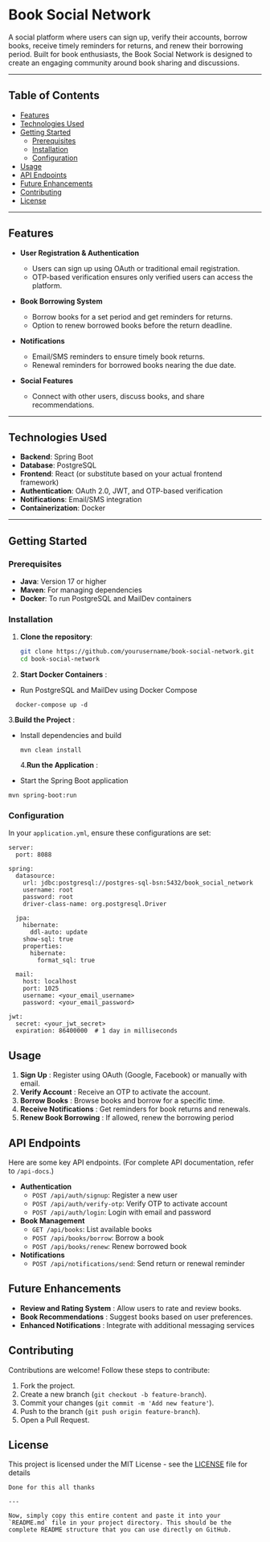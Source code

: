 # Book Social Network

A social platform where users can sign up, verify their accounts, borrow books, receive timely reminders for returns, and renew their borrowing period. Built for book enthusiasts, the Book Social Network is designed to create an engaging community around book sharing and discussions.

---

## Table of Contents

- [Features](#features)
- [Technologies Used](#technologies-used)
- [Getting Started](#getting-started)
  - [Prerequisites](#prerequisites)
  - [Installation](#installation)
  - [Configuration](#configuration)
- [Usage](#usage)
- [API Endpoints](#api-endpoints)
- [Future Enhancements](#future-enhancements)
- [Contributing](#contributing)
- [License](#license)

---

## Features

- **User Registration & Authentication**

  - Users can sign up using OAuth or traditional email registration.
  - OTP-based verification ensures only verified users can access the platform.
- **Book Borrowing System**

  - Borrow books for a set period and get reminders for returns.
  - Option to renew borrowed books before the return deadline.
- **Notifications**

  - Email/SMS reminders to ensure timely book returns.
  - Renewal reminders for borrowed books nearing the due date.
- **Social Features**

  - Connect with other users, discuss books, and share recommendations.

---

## Technologies Used

- **Backend**: Spring Boot
- **Database**: PostgreSQL
- **Frontend**: React (or substitute based on your actual frontend framework)
- **Authentication**: OAuth 2.0, JWT, and OTP-based verification
- **Notifications**: Email/SMS integration
- **Containerization**: Docker

---

## Getting Started

### Prerequisites

- **Java**: Version 17 or higher
- **Maven**: For managing dependencies
- **Docker**: To run PostgreSQL and MailDev containers

### Installation

1. **Clone the repository**:

   ```bash
   git clone https://github.com/yourusername/book-social-network.git
   cd book-social-network
   ```
2. **Start Docker Containers** :

* Run PostgreSQL and MailDev using Docker Compose

```
  docker-compose up -d

```

  3.**Build the Project** :

* Install dependencies and build

  ```
  mvn clean install
  ```


    4.**Run the Application** :

* Start the Spring Boot application

```
mvn spring-boot:run

```


### Configuration

In your `application.yml`, ensure these configurations are set:

```
server:
  port: 8088

spring:
  datasource:
    url: jdbc:postgresql://postgres-sql-bsn:5432/book_social_network
    username: root
    password: root
    driver-class-name: org.postgresql.Driver

  jpa:
    hibernate:
      ddl-auto: update
    show-sql: true
    properties:
      hibernate:
        format_sql: true

  mail:
    host: localhost
    port: 1025
    username: <your_email_username>
    password: <your_email_password>

jwt:
  secret: <your_jwt_secret>
  expiration: 86400000  # 1 day in milliseconds

```

## Usage

1. **Sign Up** : Register using OAuth (Google, Facebook) or manually with email.
2. **Verify Account** : Receive an OTP to activate the account.
3. **Borrow Books** : Browse books and borrow for a specific time.
4. **Receive Notifications** : Get reminders for book returns and renewals.
5. **Renew Book Borrowing** : If allowed, renew the borrowing period

## API Endpoints

Here are some key API endpoints. (For complete API documentation, refer to `/api-docs`.)

* **Authentication**
  * `POST /api/auth/signup`: Register a new user
  * `POST /api/auth/verify-otp`: Verify OTP to activate account
  * `POST /api/auth/login`: Login with email and password
* **Book Management**
  * `GET /api/books`: List available books
  * `POST /api/books/borrow`: Borrow a book
  * `POST /api/books/renew`: Renew borrowed book
* **Notifications**
  * `POST /api/notifications/send`: Send return or renewal reminder

## Future Enhancements

* **Review and Rating System** : Allow users to rate and review books.
* **Book Recommendations** : Suggest books based on user preferences.
* **Enhanced Notifications** : Integrate with additional messaging services

## Contributing

Contributions are welcome! Follow these steps to contribute:

1. Fork the project.
2. Create a new branch (`git checkout -b feature-branch`).
3. Commit your changes (`git commit -m 'Add new feature'`).
4. Push to the branch (`git push origin feature-branch`).
5. Open a Pull Request.

## License

This project is licensed under the MIT License - see the [LICENSE](LICENSE) file for details

```
Done for this all thanks 

---

Now, simply copy this entire content and paste it into your `README.md` file in your project directory. This should be the complete README structure that you can use directly on GitHub.

```
